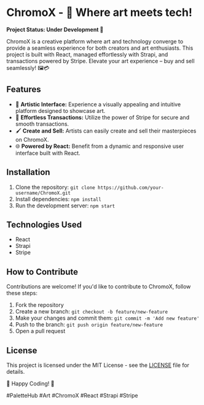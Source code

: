 # ChromoX - 🎨 Where art meets tech!

**Project Status: Under Development 🚧**

ChromoX is a creative platform where art and technology converge to provide a seamless experience for both creators and art enthusiasts. This project is built with React, managed effortlessly with Strapi, and transactions powered by Stripe. Elevate your art experience – buy and sell seamlessly! 🖼️💳

## Features

- 🎨 **Artistic Interface:** Experience a visually appealing and intuitive platform designed to showcase art.
- 🛒 **Effortless Transactions:** Utilize the power of Stripe for secure and smooth transactions.
- 🖌️ **Create and Sell:** Artists can easily create and sell their masterpieces on ChromoX.
- 🌐 **Powered by React:** Benefit from a dynamic and responsive user interface built with React.

## Installation

1. Clone the repository: `git clone https://github.com/your-username/ChromoX.git`
2. Install dependencies: `npm install`
3. Run the development server: `npm start`

## Technologies Used

- React
- Strapi
- Stripe

## How to Contribute

Contributions are welcome! If you'd like to contribute to ChromoX, follow these steps:

1. Fork the repository
2. Create a new branch: `git checkout -b feature/new-feature`
3. Make your changes and commit them: `git commit -m 'Add new feature'`
4. Push to the branch: `git push origin feature/new-feature`
5. Open a pull request

## License

This project is licensed under the MIT License - see the [LICENSE](LICENSE) file for details.

🚀 Happy Coding! 🚀

\#PaletteHub #Art #ChromoX #React #Strapi #Stripe
